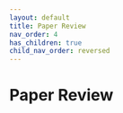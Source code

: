 ```yaml
---
layout: default
title: Paper Review
nav_order: 4
has_children: true
child_nav_order: reversed
---
```


# Paper Review